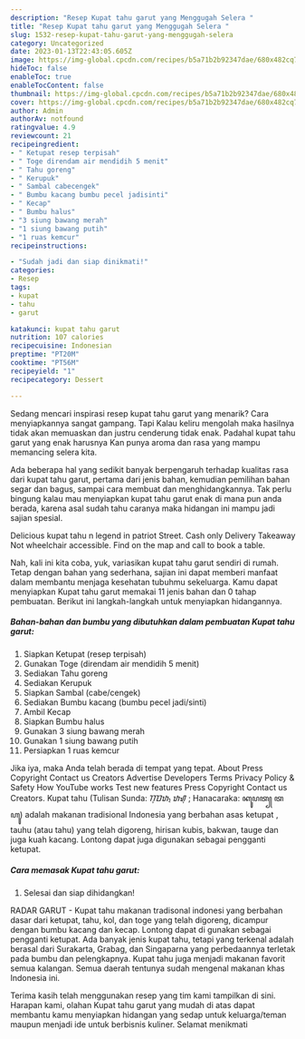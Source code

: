 ```yaml
---
description: "Resep Kupat tahu garut yang Menggugah Selera "
title: "Resep Kupat tahu garut yang Menggugah Selera "
slug: 1532-resep-kupat-tahu-garut-yang-menggugah-selera
category: Uncategorized
date: 2023-01-13T22:43:05.605Z
image: https://img-global.cpcdn.com/recipes/b5a71b2b92347dae/680x482cq70/kupat-tahu-garut-foto-resep-utama.jpg
hideToc: false
enableToc: true
enableTocContent: false
thumbnail: https://img-global.cpcdn.com/recipes/b5a71b2b92347dae/680x482cq70/kupat-tahu-garut-foto-resep-utama.jpg
cover: https://img-global.cpcdn.com/recipes/b5a71b2b92347dae/680x482cq70/kupat-tahu-garut-foto-resep-utama.jpg
author: Admin
authorAv: notfound
ratingvalue: 4.9
reviewcount: 21
recipeingredient:
- " Ketupat resep terpisah"
- " Toge direndam air mendidih 5 menit"
- " Tahu goreng"
- " Kerupuk"
- " Sambal cabecengek"
- " Bumbu kacang bumbu pecel jadisinti"
- " Kecap"
- " Bumbu halus"
- "3 siung bawang merah"
- "1 siung bawang putih"
- "1 ruas kemcur"
recipeinstructions:

- "Sudah jadi dan siap dinikmati!"
categories:
- Resep
tags:
- kupat
- tahu
- garut

katakunci: kupat tahu garut 
nutrition: 107 calories
recipecuisine: Indonesian
preptime: "PT20M"
cooktime: "PT56M"
recipeyield: "1"
recipecategory: Dessert

---
```



Sedang mencari inspirasi resep kupat tahu garut yang menarik? Cara menyiapkannya sangat gampang. Tapi Kalau keliru mengolah maka hasilnya tidak akan memuaskan dan justru cenderung tidak enak. Padahal kupat tahu garut yang enak harusnya Kan punya aroma dan rasa yang mampu memancing selera kita.


Ada beberapa hal yang sedikit banyak berpengaruh terhadap kualitas rasa dari kupat tahu garut, pertama dari jenis bahan, kemudian pemilihan bahan segar dan bagus, sampai cara membuat dan menghidangkannya. Tak perlu bingung kalau mau menyiapkan kupat tahu garut enak di mana pun anda berada, karena asal sudah tahu caranya maka hidangan ini mampu jadi sajian spesial.

Delicious kupat tahu n legend in patriot Street. Cash only Delivery Takeaway Not wheelchair accessible. Find on the map and call to book a table.


Nah, kali ini kita coba, yuk, variasikan kupat tahu garut sendiri di rumah. Tetap dengan bahan yang sederhana, sajian ini dapat memberi manfaat dalam membantu menjaga kesehatan tubuhmu sekeluarga. Kamu dapat menyiapkan Kupat tahu garut memakai 11 jenis bahan dan 0 tahap pembuatan. Berikut ini langkah-langkah untuk menyiapkan hidangannya.

<!--inarticleads1-->

##### Bahan-bahan dan bumbu yang dibutuhkan dalam pembuatan Kupat tahu garut:

1. Siapkan  Ketupat (resep terpisah)
1. Gunakan  Toge (direndam air mendidih 5 menit)
1. Sediakan  Tahu goreng
1. Sediakan  Kerupuk
1. Siapkan  Sambal (cabe/cengek)
1. Sediakan  Bumbu kacang (bumbu pecel jadi/sinti)
1. Ambil  Kecap
1. Siapkan  Bumbu halus
1. Gunakan 3 siung bawang merah
1. Gunakan 1 siung bawang putih
1. Persiapkan 1 ruas kemcur


Jika iya, maka Anda telah berada di tempat yang tepat. About Press Copyright Contact us Creators Advertise Developers Terms Privacy Policy &amp; Safety How YouTube works Test new features Press Copyright Contact us Creators. Kupat tahu (Tulisan Sunda: ᮊᮥᮕᮒ᮪ ᮒᮠᮥ ; Hanacaraka: ꦏꦸꦥꦠ꧀ ꦠꦲꦸ) adalah makanan tradisional Indonesia yang berbahan asas ketupat , tauhu (atau tahu) yang telah digoreng, hirisan kubis, bakwan, tauge dan juga kuah kacang. Lontong dapat juga digunakan sebagai pengganti ketupat. 

<!--inarticleads2-->

##### Cara memasak Kupat tahu garut:


1. Selesai dan siap dihidangkan!

RADAR GARUT - Kupat tahu makanan tradisonal indonesi yang berbahan dasar dari ketupat, tahu, kol, dan toge yang telah digoreng, dicampur dengan bumbu kacang dan kecap. Lontong dapat di gunakan sebagai pengganti ketupat. Ada banyak jenis kupat tahu, tetapi yang terkenal adalah berasal dari Surakarta, Grabag, dan Singaparna yang perbedaannya terletak pada bumbu dan pelengkapnya. Kupat tahu juga menjadi makanan favorit semua kalangan. Semua daerah tentunya sudah mengenal makanan khas Indonesia ini. 

Terima kasih telah menggunakan resep yang tim kami tampilkan di sini. Harapan kami, olahan Kupat tahu garut yang mudah di atas dapat membantu kamu menyiapkan hidangan yang sedap untuk keluarga/teman maupun menjadi ide untuk berbisnis kuliner. Selamat menikmati
